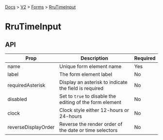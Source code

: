 [Docs](/) > [V2](/docs/v2/get-started) > [Forms](/docs/v2/components/RruForm) > [RruTimeInput](/docs/v2/components/RruTimeInput)


# RruTimeInput

## API

| Prop | Description | Required |
|-|-|-|
| name | Unique form element name | Yes |
| label | The form element label | No |
| requiredAsterisk | Display an asterisk to indicate the field is required | No |
| disabled | Set to `true` to disable the editing of the form element | No |
| clock | Clock style either 12-hours or 24-hours | No |
| reverseDisplayOrder | Reverse the render order of the date or time selectors | No |

